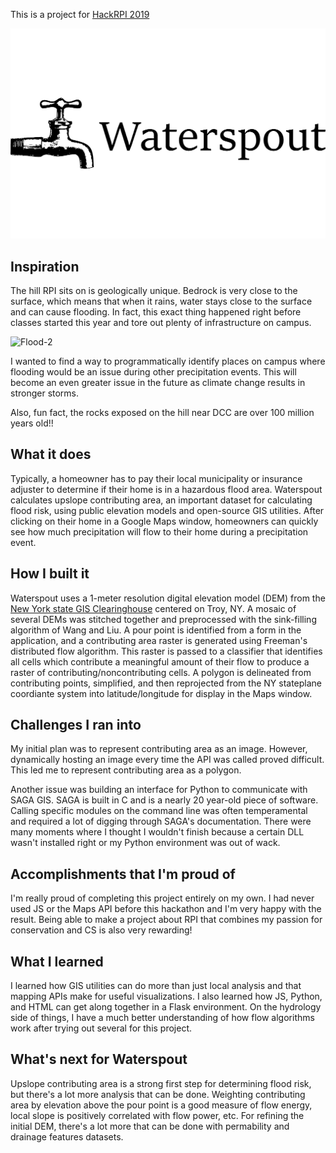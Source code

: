 This is a project for [HackRPI 2019](hackrpi.com)

![logo](logo.png)

## Inspiration
The hill RPI sits on is geologically unique. Bedrock is very close to the surface, which means that when it rains, water stays close to the surface and can cause flooding. In fact, this exact thing happened right before classes started this year and tore out plenty of infrastructure on campus.

![Flood-2](https://scontent-lga3-1.xx.fbcdn.net/v/t1.0-9/69574858_2442637009346580_92520613532401664_o.jpg?_nc_cat=108&_nc_oc=AQl0DG21HQeXYDHVUxNiH3eQVwhxDO0eah01uAvRdcP3qCr0CP9AR1Gz4TNUpcPxzTc&_nc_ht=scontent-lga3-1.xx&oh=38a9768a25e8f9632e39590fcdca258b&oe=5E5C74CD)

I wanted to find a way to programmatically identify places on campus where flooding would be an issue during other precipitation events. This will become an even greater issue in the future as climate change results in stronger storms.

Also, fun fact, the rocks exposed on the hill near DCC are over 100 million years old!!

## What it does
Typically, a homeowner has to pay their local municipality or insurance adjuster to determine if their home is in a hazardous flood area. Waterspout calculates upslope contributing area, an important dataset for calculating flood risk, using public elevation models and open-source GIS utilities. After clicking on their home in a Google Maps window, homeowners can quickly see how much precipitation will flow to their home during a precipitation event.

## How I built it
Waterspout uses a 1-meter resolution digital elevation model (DEM) from the [New York state GIS Clearinghouse](https://gis.ny.gov/elevation/) centered on Troy, NY. A mosaic of several DEMs was stitched together and preprocessed with the sink-filling algorithm of Wang and Liu. A pour point is identified from a form in the application, and a contributing area raster is generated using Freeman's distributed flow algorithm. This raster is passed to a classifier that identifies all cells which contribute a meaningful amount of their flow to produce a raster of contributing/noncontributing cells. A polygon is delineated from contributing points, simplified, and then reprojected from the NY stateplane coordiante system into latitude/longitude for display in the Maps window.

## Challenges I ran into
My initial plan was to represent contributing area as an image. However, dynamically hosting an image every time the API was called proved difficult. This led me to represent contributing area as a polygon.

Another issue was building an interface for Python to communicate with SAGA GIS. SAGA is built in C and is a nearly 20 year-old piece of software. Calling specific modules on the command line was often temperamental and required a lot of digging through SAGA's documentation. There were many moments where I thought I wouldn't finish because a certain DLL wasn't installed right or my Python environment was out of wack.

## Accomplishments that I'm proud of
I'm really proud of completing this project entirely on my own. I had never used JS or the Maps API before this hackathon and I'm very happy with the result. Being able to make a project about RPI that combines my passion for conservation and CS is also very rewarding!

## What I learned
I learned how GIS utilities can do more than just local analysis and that mapping APIs make for useful visualizations. I also learned how JS, Python, and HTML can get along together in a Flask environment. On the hydrology side of things, I have a much better understanding of how flow algorithms work after trying out several for this project.

## What's next for Waterspout
Upslope contributing area is a strong first step for determining flood risk, but there's a lot more analysis that can be done. Weighting contributing area by elevation above the pour point is a good measure of flow energy, local slope is positively correlated with flow power, etc. For refining the initial DEM, there's a lot more that can be done with permability and drainage features datasets.